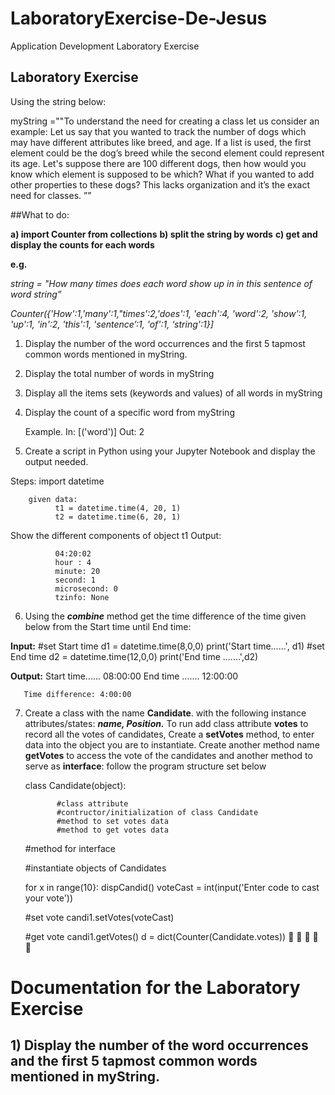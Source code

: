 # LaboratoryExercise-De-Jesus
Application Development Laboratory Exercise


## Laboratory Exercise
Using the string below:

myString =""To understand the need for creating a class let us consider an example: Let us
say that you wanted to track the number of dogs which may have different attributes like
breed, and age. If a list is used, the first element could be the dog’s breed while the second
element could represent its age. Let's suppose there are 100 different dogs, then how would
you know which element is supposed to be which? What if you wanted to add other 
properties to these dogs? This lacks organization and it’s the exact need for classes. ””

##What to do:

**a) import Counter from collections**
**b) split the string by words**
**c) get and display the counts for each words**

**e.g.**

*string = "How many times does each word show up in in this sentence of word string”*

*Counter({'How':1,'many':1,"times':2,'does':1, 'each':4, 'word':2, 'show':1, 'up':1, 'in':2, 'this':1, 
'sentence’:1, 'of':1, ‘string':1}]*

1) Display the number of the word occurrences and the first 5 tapmost common words mentioned
in myString.
2) Display the total number of words in myString
3) Display all the items sets (keywords and values) of all words in myString
4) Display the count of a specific word from myString

     Example. In: [('word')]
              Out: 2

5) Create a script in Python using your Jupyter Notebook and display the output needed.

Steps: import datetime

        given data:
              t1 = datetime.time(4, 20, 1)
              t2 = datetime.time(6, 20, 1)

Show the different components of object t1
        Output:
        
              04:20:02
              hour : 4
              minute: 20
              second: 1
              microsecond: 0
              tzinfo: None

6) Using the ***combine*** method get the time difference of the time given below from the
Start time until End time:

 

**Input:**
       #set Start time
            d1 = datetime.time(8,0,0)
            print('Start time......', d1)
       #set End time
            d2 = datetime.time(12,0,0)
            print('End time .......',d2)

**Output:**
       Start time...... 08:00:00
       End time ....... 12:00:00
       
       Time difference: 4:00:00

7) Create a class with the name **Candidate**. with the following instance attributes/states:
***name, Position.*** To run add class attribute **votes** to record all the votes of candidates,
Create a **setVotes** method, to enter data into the object you are to instantiate. Create
another method name **getVotes** to access the vote of the candidates and another
method to serve as **interface**: follow the program structure set below

    class Candidate(object):

              #class attribute
              #contructor/initialization of class Candidate
              #method to set votes data
              #method to get votes data
              
   #method for interface
              
   #instantiate objects of Candidates
              
   for x in range(10}:
        dispCandid()
        voteCast = int(input('Enter code to cast your vote'))

   #set vote
   candi1.setVotes(voteCast)

   #get vote
   candi1.getVotes()
   d = dict(Counter(Candidate.votes))







# Documentation for the Laboratory Exercise

## 1) Display the number of the word occurrences and the first 5 tapmost common words mentioned in myString.

